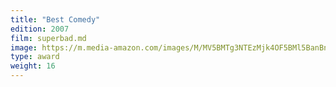 ```yaml
---
title: "Best Comedy"
edition: 2007
film: superbad.md
image: https://m.media-amazon.com/images/M/MV5BMTg3NTEzMjk4OF5BMl5BanBnXkFtZTcwNDI5NTUxNw@@._V1_FMjpg_UX1280_.jpg
type: award
weight: 16
---
```

